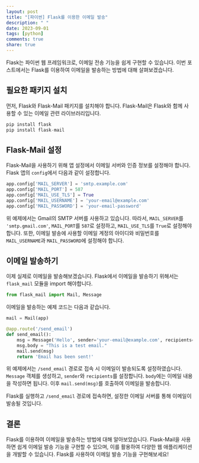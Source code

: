 ```yaml
---
layout: post
title: "[파이썬] Flask를 이용한 이메일 발송"
description: " "
date: 2023-09-01
tags: [python]
comments: true
share: true
---
```


Flask는 파이썬 웹 프레임워크로, 이메일 전송 기능을 쉽게 구현할 수 있습니다. 이번 포스트에서는 Flask를 이용하여 이메일을 발송하는 방법에 대해 살펴보겠습니다.

## 필요한 패키지 설치

먼저, Flask와 Flask-Mail 패키지를 설치해야 합니다. Flask-Mail은 Flask와 함께 사용할 수 있는 이메일 관련 라이브러리입니다.

```python
pip install flask
pip install flask-mail
```

## Flask-Mail 설정

Flask-Mail을 사용하기 위해 앱 설정에서 이메일 서버와 인증 정보를 설정해야 합니다. Flask 앱의 `config`에서 다음과 같이 설정합니다.

```python
app.config['MAIL_SERVER'] = 'smtp.example.com'
app.config['MAIL_PORT'] = 587
app.config['MAIL_USE_TLS'] = True
app.config['MAIL_USERNAME'] = 'your-email@example.com'
app.config['MAIL_PASSWORD'] = 'your-email-password'
```

위 예제에서는 Gmail의 SMTP 서버를 사용하고 있습니다. 따라서, `MAIL_SERVER`를 `'smtp.gmail.com'`, `MAIL_PORT`를 `587`로 설정하고, `MAIL_USE_TLS`를 `True`로 설정해야 합니다. 또한, 이메일 발송에 사용할 이메일 계정의 아이디와 비밀번호를 `MAIL_USERNAME`과 `MAIL_PASSWORD`에 설정해야 합니다.

## 이메일 발송하기

이제 실제로 이메일을 발송해보겠습니다. Flask에서 이메일을 발송하기 위해서는 `flask_mail` 모듈을 import 해야합니다.

```python
from flask_mail import Mail, Message
```

이메일을 발송하는 예제 코드는 다음과 같습니다.

```python
mail = Mail(app)

@app.route('/send_email')
def send_email():
    msg = Message('Hello', sender='your-email@example.com', recipients=['recipient@example.com'])
    msg.body = "This is a test email."
    mail.send(msg)
    return 'Email has been sent!'
```

위 예제에서는 `/send_email` 경로로 접속 시 이메일이 발송되도록 설정하였습니다. `Message` 객체를 생성하고, `sender`와 `recipients`를 설정합니다. `body`에는 이메일 내용을 작성하면 됩니다. 이후 `mail.send(msg)`를 호출하여 이메일을 발송합니다.

Flask를 실행하고 `/send_email` 경로에 접속하면, 설정한 이메일 서버를 통해 이메일이 발송될 것입니다.

## 결론

Flask를 이용하여 이메일을 발송하는 방법에 대해 알아보았습니다. Flask-Mail을 사용하면 쉽게 이메일 발송 기능을 구현할 수 있으며, 이를 활용하여 다양한 웹 애플리케이션을 개발할 수 있습니다. Flask를 사용하여 이메일 발송 기능을 구현해보세요!